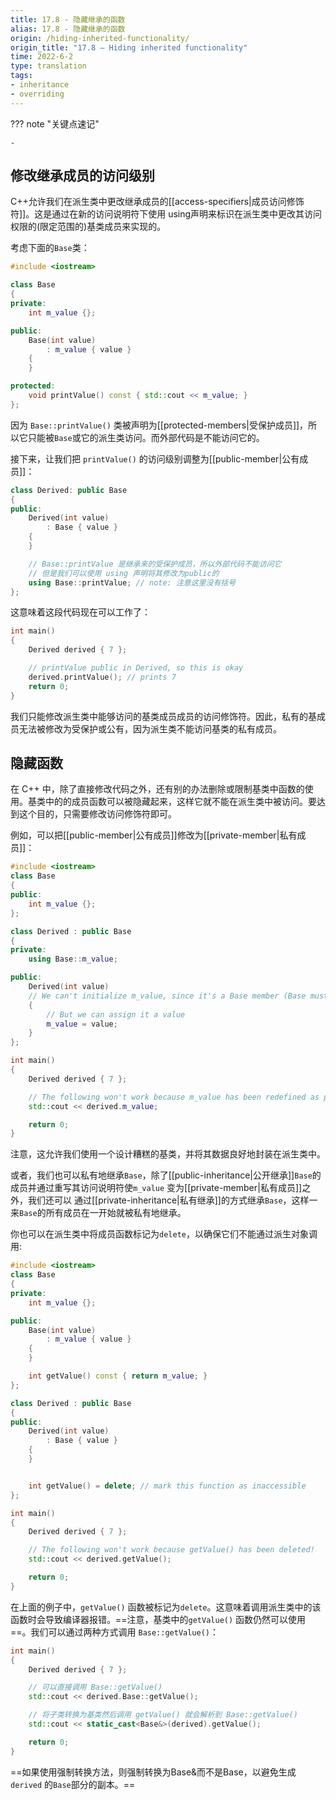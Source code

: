 ```yaml
---
title: 17.8 - 隐藏继承的函数
alias: 17.8 - 隐藏继承的函数
origin: /hiding-inherited-functionality/
origin_title: "17.8 — Hiding inherited functionality"
time: 2022-6-2
type: translation
tags:
- inheritance
- overriding
---
```


??? note "关键点速记"
	
	-

## 修改继承成员的访问级别

C++允许我们在派生类中更改继承成员的[[access-specifiers|成员访问修饰符]]。这是通过在新的访问说明符下使用 using声明来标识在派生类中更改其访问权限的(限定范围的)基类成员来实现的。


考虑下面的`Base`类：

```cpp
#include <iostream>

class Base
{
private:
    int m_value {};

public:
    Base(int value)
        : m_value { value }
    {
    }

protected:
    void printValue() const { std::cout << m_value; }
};
```


因为 `Base::printValue()` 类被声明为[[protected-members|受保护成员]]，所以它只能被`Base`或它的派生类访问。而外部代码是不能访问它的。

接下来，让我们把 `printValue()` 的访问级别调整为[[public-member|公有成员]]：

```cpp
class Derived: public Base
{
public:
    Derived(int value)
        : Base { value }
    {
    }

    // Base::printValue 是继承来的受保护成员，所以外部代码不能访问它
    // 但是我们可以使用 using 声明将其修改为public的
    using Base::printValue; // note: 注意这里没有括号
};
```


这意味着这段代码现在可以工作了：

```cpp
int main()
{
    Derived derived { 7 };

    // printValue public in Derived, so this is okay
    derived.printValue(); // prints 7
    return 0;
}
```


我们只能修改派生类中能够访问的基类成员成员的访问修饰符。因此，私有的基成员无法被修改为受保护或公有，因为派生类不能访问基类的私有成员。

## 隐藏函数

在 C++ 中，除了直接修改代码之外，还有别的办法删除或限制基类中函数的使用。基类中的的成员函数可以被隐藏起来，这样它就不能在派生类中被访问。要达到这个目的，只需要修改访问修饰符即可。

例如，可以把[[public-member|公有成员]]修改为[[private-member|私有成员]]：

```cpp
#include <iostream>
class Base
{
public:
	int m_value {};
};

class Derived : public Base
{
private:
	using Base::m_value;

public:
	Derived(int value)
	// We can't initialize m_value, since it's a Base member (Base must initialize it)
	{
		// But we can assign it a value
		m_value = value;
	}
};

int main()
{
	Derived derived { 7 };

	// The following won't work because m_value has been redefined as private
	std::cout << derived.m_value;

	return 0;
}
```

注意，这允许我们使用一个设计糟糕的基类，并将其数据良好地封装在派生类中。

或者，我们也可以私有地继承`Base`，除了[[public-inheritance|公开继承]]`Base`的成员并通过重写其访问说明符使`m_value` 变为[[private-member|私有成员]]之外，我们还可以 通过[[private-inheritance|私有继承]]的方式继承`Base`，这样一来`Base`的所有成员在一开始就被私有地继承。

你也可以在派生类中将成员函数标记为`delete`，以确保它们不能通过派生对象调用:


```cpp
#include <iostream>
class Base
{
private:
	int m_value {};

public:
	Base(int value)
		: m_value { value }
	{
	}

	int getValue() const { return m_value; }
};

class Derived : public Base
{
public:
	Derived(int value)
		: Base { value }
	{
	}


	int getValue() = delete; // mark this function as inaccessible
};

int main()
{
	Derived derived { 7 };

	// The following won't work because getValue() has been deleted!
	std::cout << derived.getValue();

	return 0;
}
```

在上面的例子中，`getValue()` 函数被标记为`delete`。这意味着调用派生类中的该函数时会导致编译器报错。==注意，基类中的`getValue()` 函数仍然可以使用==。我们可以通过两种方式调用 `Base::getValue()`：

```cpp
int main()
{
	Derived derived { 7 };

	// 可以直接调用 Base::getValue()
	std::cout << derived.Base::getValue();

	// 将子类转换为基类然后调用 getValue() 就会解析到 Base::getValue()
	std::cout << static_cast<Base&>(derived).getValue();

	return 0;
}
```


==如果使用强制转换方法，则强制转换为Base&而不是Base，以避免生成 `derived` 的`Base`部分的副本。==
